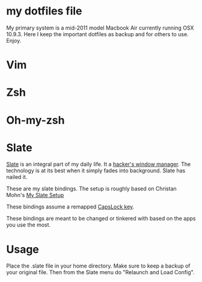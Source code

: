 my dotfiles file
==============

My primary system is a mid-2011 model Macbook Air currently running OSX 10.9.3. Here I keep the important dotfiles as backup and for others to use. Enjoy. 

Vim
===

Zsh
===

Oh-my-zsh
=========


Slate
=====
[Slate](https://github.com/jigish/slate) is an integral part of my daily life. It a [hacker's window manager](http://thume.ca/howto/2012/11/19/using-slate/). The technology is at its best when it simply fades into background. Slate has nailed it. 

These are my slate bindings. The setup is roughly based on Christan Mohn's [My Slate Setup](http://vninja.net/osx/slate-setup/)

These bindings assume a remapped [CapsLock key](http://www.tenshu.net/2012/11/using-caps-lock-as-new-modifier-key-in.html).

These bindings are meant to be changed or tinkered with based on the apps you use the most.

Usage
=

Place the .slate file in your home directory. Make sure to keep a backup of your original file. Then from the Slate menu do "Relaunch and Load Config".
